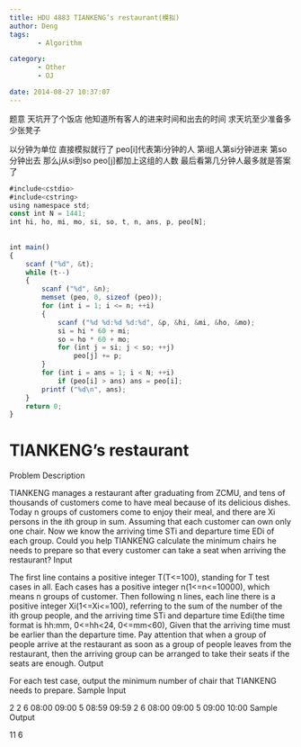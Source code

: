 ```yaml
---
title: HDU 4883 TIANKENG’s restaurant(模拟)
author: Deng
tags: 
       - Algorithm

category: 
       - Other
       - OJ

date: 2014-08-27 10:37:07
---
```

题意 天坑开了个饭店 他知道所有客人的进来时间和出去的时间 求天坑至少准备多少张凳子

以分钟为单位 直接模拟就行了 peo[i]代表第i分钟的人 第i组人第si分钟进来 第so分钟出去 那么j从si到so peo[j]都加上这组的人数 最后看第几分钟人最多就是答案了

```js 
#include<cstdio>  
#include<cstring>  
using namespace std;  
const int N = 1441;  
int hi, ho, mi, mo, si, so, t, n, ans, p, peo[N];  
  
  
int main()  
{  
    scanf ("%d", &t);  
    while (t--)  
    {  
        scanf ("%d", &n);  
        memset (peo, 0, sizeof (peo));  
        for (int i = 1; i <= n; ++i)  
        {  
            scanf ("%d %d:%d %d:%d", &p, &hi, &mi, &ho, &mo);  
            si = hi * 60 + mi;  
            so = ho * 60 + mo;  
            for (int j = si; j < so; ++j)  
                peo[j] += p;  
        }  
        for (int i = ans = 1; i < N; ++i)  
            if (peo[i] > ans) ans = peo[i];  
        printf ("%d\n", ans);  
    }  
    return 0;  
}
```

# TIANKENG’s restaurant

Problem Description

TIANKENG manages a restaurant after graduating from ZCMU, and tens of thousands of customers come to have meal because of its delicious dishes. Today n groups of customers come to enjoy their meal, and there are Xi persons in the ith group in sum. Assuming that each customer can own only one chair. Now we know the arriving time STi and departure time EDi of each group. Could you help TIANKENG calculate the minimum chairs he needs to prepare so that every customer can take a seat when arriving the restaurant?
Input

The first line contains a positive integer T(T<=100), standing for T test cases in all. Each cases has a positive integer n(1<=n<=10000), which means n groups of customer. Then following n lines, each line there is a positive integer Xi(1<=Xi<=100), referring to the sum of the number of the ith group people, and the arriving time STi and departure time Edi(the time format is hh:mm, 0<=hh<24, 0<=mm<60), Given that the arriving time must be earlier than the departure time. Pay attention that when a group of people arrive at the restaurant as soon as a group of people leaves from the restaurant, then the arriving group can be arranged to take their seats if the seats are enough.
Output

For each test case, output the minimum number of chair that TIANKENG needs to prepare.
Sample Input

2 2 6 08:00 09:00 5 08:59 09:59 2 6 08:00 09:00 5 09:00 10:00
Sample Output

11 6

﻿﻿